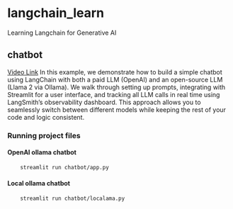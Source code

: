 # langchain_learn
Learning Langchain for Generative AI



## chatbot

[Video Link](https://www.youtube.com/watch?v=5CJA1Hbutqc&list=PLA1lVIthbM1D5I6r5uY2K89X1KD2w5LNh&index=5)
In this example, we demonstrate how to build a simple chatbot using LangChain with both a paid LLM (OpenAI) and an open-source LLM (Llama 2 via Ollama). We walk through setting up prompts, integrating with Streamlit for a user interface, and tracking all LLM calls in real time using LangSmith’s observability dashboard. This approach allows you to seamlessly switch between different models while keeping the rest of your code and logic consistent.

### Running project files

#### OpenAI ollama chatbot
```bash
    streamlit run chatbot/app.py
```    


#### Local ollama chatbot
```bash
    streamlit run chatbot/localama.py
```    
        
